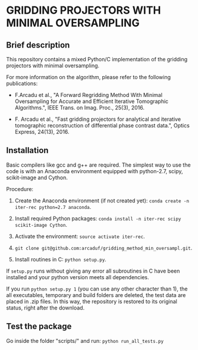 GRIDDING PROJECTORS WITH MINIMAL OVERSAMPLING
=============================================



##  Brief description
This repository contains a mixed Python/C implementation of the gridding
projectors with minimal oversampling.

For more information on the algorithm, please refer to the following 
publications:

* F.Arcadu et al., "A Forward Regridding Method With Minimal Oversampling for
  Accurate and Efficient Iterative Tomographic Algorithms.", IEEE Trans. on Imag.
  Proc., 25(3), 2016.
           
* F. Arcadu et al., "Fast gridding projectors for analytical and iterative
  tomographic reconstruction of differential phase contrast data.", Optics
  Express, 24(13), 2016.           



##  Installation
Basic compilers like gcc and g++ are required.
The simplest way to use the code is with an Anaconda environment equipped with
python-2.7, scipy, scikit-image and Cython.

Procedure:

1. Create the Anaconda environment (if not created yet): `conda create -n iter-rec python=2.7 anaconda`.

2. Install required Python packages: `conda install -n iter-rec scipy scikit-image Cython`.

3. Activate the environment: `source activate iter-rec`.

4. `git clone git@github.com:arcaduf/gridding_method_min_oversampl.git`.
 
5. Install routines in C: `python setup.py`.

If `setup.py` runs without giving any error all subroutines in C have been installed and
your python version meets all dependencies.

If you run `python setup.py 1` (you can use any other character than 1), the 
all executables, temporary and build folders are deleted, the test data are 
placed in .zip files. In this way, the repository is restored to its original
status, right after the download.



##  Test the package
Go inside the folder "scripts/" and run: `python run_all_tests.py`

